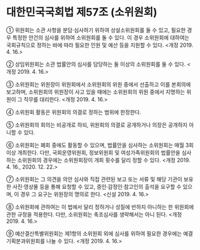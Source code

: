 # 대한민국국회법 제57조 (소위원회)

① 위원회는 소관 사항을 분담·심사하기 위하여 상설소위원회를 둘 수 있고, 필요한 경우 특정한 안건의 심사를 위하여 소위원회를 둘 수 있다. 이 경우 소위원회에 대하여는 국회규칙으로 정하는 바에 따라 필요한 인원 및 예산 등을 지원할 수 있다. <개정 2019. 4. 16.>

② 상임위원회는 소관 법률안의 심사를 담당하는 둘 이상의 소위원회를 둘 수 있다. <개정 2019. 4. 16.>

③ 소위원회는 위원장이 위원회에서 소위원회의 위원 중에서 선출하고 이를 본회의에 보고하며, 소위원회의 위원장이 사고 있을 때에는 소위원회의 위원 중에서 지명하는 위원이 그 직무를 대리한다. <개정 2019. 4. 16.>

④ 소위원회 활동은 위원회의 의결로 정하는 범위에 한정한다.

⑤ 소위원회의 회의는 비공개로 하되, 위원회의 의결로 공개하거나 의장은 공개하지 아니할 수 있다.

⑥ 소위원회는 폐회 중에도 활동할 수 있으며, 법률안을 심사하는 소위원회는 매월 3회 이상 개최한다. 다만, 국회운영위원회, 정보위원회 및 여성가족위원회의 법률안을 심사하는 소위원회의 경우에는 소위원회장이 개회 횟수를 달리 정할 수 있다. <개정 2019. 4. 16., 2020. 12. 22.>

⑦ 소위원회는 그 의견을 의안 심사와 직접 관련된 보고 또는 서류 및 해당 기관이 보유한 사진·영상물 등을 통해 요청할 수 있고, 증인·감정인·참고인의 출석을 요구할 수 있으며, 이 경우 그 요구는 위원장의 명의로 한다. <신설 2019. 4. 16.>

⑧ 소위원회에 관하여는 이 법에서 달리 정하거나 성질에 반하지 아니하는 한 위원회에 관한 규정을 적용한다. 다만, 소위원회는 축조심사를 생략해서는 아니 된다. <개정 2019. 4. 16.>

⑨ 예산결산특별위원회는 제1항의 소위원회 외에 심사를 위하여 필요한 경우에는 예결 기획분과위원회를 나눌 수 있다. <개정 2019. 4. 16.>

